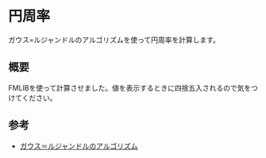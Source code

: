 # 円周率
ガウス=ルジャンドルのアルゴリズムを使って円周率を計算します。

## 概要
FMLIBを使って計算させました。値を表示するときに四捨五入されるので気をつけてください。

## 参考
- [ガウス＝ルジャンドルのアルゴリズム](https://ja.wikipedia.org/wiki/%E3%82%AC%E3%82%A6%E3%82%B9%EF%BC%9D%E3%83%AB%E3%82%B8%E3%83%A3%E3%83%B3%E3%83%89%E3%83%AB%E3%81%AE%E3%82%A2%E3%83%AB%E3%82%B4%E3%83%AA%E3%82%BA%E3%83%A0)
